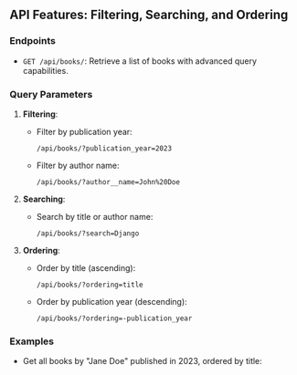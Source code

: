 ## API Features: Filtering, Searching, and Ordering

### Endpoints
- `GET /api/books/`: Retrieve a list of books with advanced query capabilities.

### Query Parameters
1. **Filtering**:
   - Filter by publication year:
     ```
     /api/books/?publication_year=2023
     ```
   - Filter by author name:
     ```
     /api/books/?author__name=John%20Doe
     ```

2. **Searching**:
   - Search by title or author name:
     ```
     /api/books/?search=Django
     ```

3. **Ordering**:
   - Order by title (ascending):
     ```
     /api/books/?ordering=title
     ```
   - Order by publication year (descending):
     ```
     /api/books/?ordering=-publication_year
     ```

### Examples
- Get all books by "Jane Doe" published in 2023, ordered by title:
